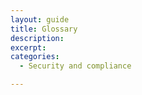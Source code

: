 ```yaml
---
layout: guide
title: Glossary
description: 
excerpt: 
categories:
  - Security and compliance

---
```


